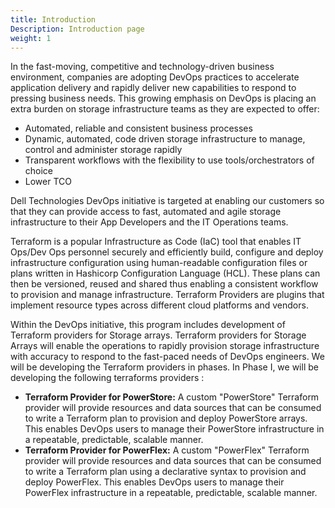 ```yaml
---
title: Introduction
Description: Introduction page
weight: 1
---
```


In the fast-moving, competitive and technology-driven business environment, companies are adopting DevOps practices to accelerate application delivery and rapidly deliver new capabilities to respond to pressing business needs. This growing emphasis on DevOps is placing an extra burden on storage infrastructure teams as they are expected to offer:

<ul>
<li>Automated, reliable and consistent business processes</li>
<li>Dynamic, automated, code driven storage infrastructure to manage, control and administer storage rapidly</li>
<li>Transparent workflows with the flexibility to use tools/orchestrators of choice</li>
<li>Lower TCO</li>
</ul>

Dell Technologies DevOps initiative is targeted at enabling our customers so that they can provide access to fast, automated and agile storage infrastructure to their App Developers and the IT Operations teams.  

Terraform is a popular Infrastructure as Code (IaC) tool that enables IT Ops/Dev Ops personnel securely and efficiently build, configure and deploy infrastructure configuration using human-readable configuration files or plans written in Hashicorp Configuration Language (HCL). These plans can then be versioned, reused and shared thus enabling a consistent workflow to provision and manage infrastructure. Terraform Providers are plugins that implement resource types across different cloud platforms and vendors.

Within the DevOps initiative, this program includes development of Terraform providers for Storage arrays. Terraform providers for Storage Arrays will enable the operations to rapidly provision storage infrastructure with accuracy to respond to the fast-paced needs of DevOps engineers. We will be developing the Terraform providers in phases. In Phase I, we will be developing the following terraforms providers :

<ul>
<li><b>Terraform Provider for PowerStore:</b> A custom "PowerStore" Terraform provider will provide resources and data sources that can be consumed to write a Terraform plan to provision and deploy PowerStore arrays. This enables DevOps users to manage their PowerStore infrastructure in a repeatable, predictable, scalable manner.</li>
<li><b>Terraform Provider for PowerFlex:</b> A custom "PowerFlex" Terraform provider will provide resources and data sources that can be consumed to write a Terraform plan using a declarative syntax to provision and deploy PowerFlex. This enables DevOps users to manage their PowerFlex infrastructure in a repeatable, predictable, scalable manner.</li>
</ul>